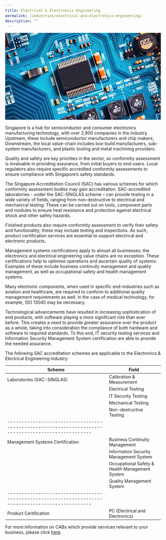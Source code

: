 ```yaml
---
title: Electrical & Electronics Engineering
permalink: /industries/electrical-and-electronics-engineering/
description: ""
---
```

![Electrical & Electronics Engineering](/images/industries/electrical-and-electronics-engineering.jpg)

Singapore is a hub for semiconductor and consumer electronics manufacturing technology, with over 2,900 companies in the industry. Upstream, these include semiconductor manufacturers and chip makers; Downstream, the local value-chain includes box-build manufacturers, sub-system manufacturers, and plastic tooling and metal machining providers.

Quality and safety are key priorities in the sector, so conformity assessment is invaluable in providing assurance, from initial buyers to end-users. Local regulators also require specific accredited conformity assessments to ensure compliance with Singapore’s safety standards. 

The Singapore Accreditation Council (SAC) has various schemes for which conformity assessment bodies may gain accreditation. SAC-accredited laboratories - under the SAC-SINGLAS scheme – can provide testing in a wide variety of fields, ranging from non-destructive to electrical and mechanical testing. These can be carried out on tools, component parts and modules to ensure heat resistance and protection against electrical shock and other safety hazards. 

Finished products also require conformity assessment to verify their safety and functionality; these may include testing and inspections. As such, product certification services are essential to support electrical and electronic products.

Management systems certifications apply to almost all businesses; the electronics and electrical engineering value chains are no exception. These certifications help to optimise operations and ascertain quality of systems. Examples of these include business continuity management and quality management, as well as occupational safety and health management systems. 

Many electronic components, when used in specific end-industries such as aviation and healthcare, are required to conform to additional quality management requirements as well. In the case of medical technology, for example, ISO 13045 may be necessary.

Technological advancements have resulted in increasing sophistication of end products, with software playing a more significant role than ever before. This creates a need to provide greater assurance over the product as a whole, taking into consideration the compliance of both hardware and software to required standards. To this end, IT security testing services and Information Security Management System certification are able to provide the needed assurance.

The following SAC accreditation schemes are applicable to the Electronics & Electrical Engineering industry:

| Scheme                                          | Field                                          |
|-------------------------------------------------|------------------------------------------------|
| Laboratories (SAC-SINGLAS)                      | Calibration & Measurement                      |
|                                                 | Electrical Testing                             |
|                                                 | IT Security Testing                            |
|                                                 | Mechanical Testing                             |
|                                                 | Non-destructive Testing                        |
|--------------------------------------------------------------------------------------------------|
| Management Systems Certification                | Business Continuity Management                 |
|                                                 | Information Security Management System         |
|                                                 | Occupational Safety & Health Management System |
|                                                 | Quality Management System                      |
|--------------------------------------------------------------------------------------------------|
| Product Certification                           | PC (Electrical and Electronics)                |

For more information on CABs which provide services relevant to your business, please click [here](/services/accreditation-services).